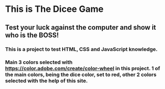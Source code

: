 # This is The Dicee Game

## Test your luck against the computer and show it who is the BOSS!

### This is a project to test HTML, CSS and JavaScript knowledge.

### Main 3 colors selected with https://color.adobe.com/create/color-wheel in this project. 1 of the main colors, being the dice color, set to red, other 2 colors selected with the help of this site.
